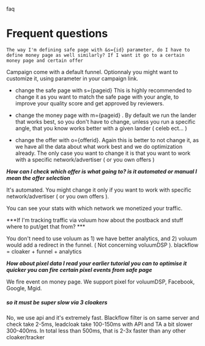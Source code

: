 faq

# Frequent questions

```
The way I'm defining safe page with &s={id} parameter, do I have to define money page as well similarly? If I want it go to a certain money page and certain offer
```



Campaign come with a default funnel. Optionnaly you might want to customize it, using parameter in your campaign link.

- change the safe page with s={pageid} This is highly recommended to change it as you want to match the safe page with your angle, to improve your quality score and get approved by reviewers.

- change the money page with m={pageid} . By default we run the lander that works best, so you don't have to change, unless you run a specific angle, that you know works better with a given lander ( celeb ect... )

- change the offer with o={offerid}. Again this is better to not change it, as we have all the data about what work best and we do optimization already. The only case you want to change it is that you want to work with a specific network/advertiser ( or you own offers ) 

***How can I check which offer is what going to? is it automated or manual I mean the offer selection***

It's automated. You might change it only if you want to work with specific network/advertiser ( or you own offers ).

You can see your stats with which network we monetized your traffic.

***If I'm tracking traffic via voluum how about the postback and stuff where to put/get that from? ***

You don't need to use voluum as 1) we have better analytics, and 2) voluum would add a redirect in the funnel. ( Not concerning voluumDSP ).  blackflow = cloaker + funnel + analytics

***How about pixel data I read your earlier tutorial you can to optimise it quicker you can fire certain pixel events from safe page***

We fire event on money page. We support pixel for voluumDSP, Facebook, Google, Mgid. 

##### so it must be super slow via 3 cloakers

No, we use api and it's extremely fast. Blackflow filter is on same server and check take 2-5ms, leadcloak take 100-150ms with API and TA a bit slower 300-400ms. In total less than 500ms, that is 2-3x faster than any other cloaker/tracker
